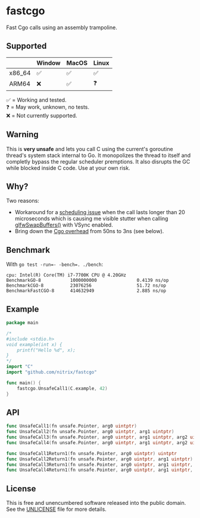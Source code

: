 # fastcgo

Fast Cgo calls using an assembly trampoline. 

## Supported

|        | Window | MacOS | Linux |
|--------|--------|-------|-------|
| x86_64 | ✅      | ✅     | ✅     |
| ARM64  | ❌      | ✅     | ❓     |

✅ = Working and tested.  
❓ = May work, unknown, no tests.  
❌ = Not currently supported.

## Warning

This is **very unsafe** and lets you call C using the current's goroutine thread's system stack internal to Go. It monopolizes the thread to itself and completly bypass the regular scheduler premptions. It also disrupts the GC while blocked inside C code. Use at your own risk.

## Why?

Two reasons:

* Workaround for a [scheduling issue](https://dqlite.io/docs/explanation/faq#why-c-7) when the call lasts longer than 20 microseconds which is causing me visible stutter when calling [glfwSwapBuffers()](https://github.com/go-gl/glfw) with VSync enabled.
* Bring down the [Cgo overhead](https://github.com/golang/go/issues/19574) from 50ns to 3ns (see below).

## Benchmark

With `go test -run=- -bench=. ./bench`:

```
cpu: Intel(R) Core(TM) i7-7700K CPU @ 4.20GHz
BenchmarkGO-8           1000000000               0.4139 ns/op
BenchmarkCGO-8          23076256                 51.72 ns/op
BenchmarkFastCGO-8      414632949                2.885 ns/op
```

## Example


```go
package main

/*
#include <stdio.h>
void example(int x) {
	printf("Hello %d", x);
}
*/
import "C"
import "github.com/nitrix/fastcgo"

func main() {
	fastcgo.UnsafeCall1(C.example, 42)
}
```

## API

```go
func UnsafeCall1(fn unsafe.Pointer, arg0 uintptr)
func UnsafeCall2(fn unsafe.Pointer, arg0 uintptr, arg1 uintptr)
func UnsafeCall3(fn unsafe.Pointer, arg0 uintptr, arg1 uintptr, arg2 uintptr)
func UnsafeCall4(fn unsafe.Pointer, arg0 uintptr, arg1 uintptr, arg2 uintptr, arg3 uintptr)

func UnsafeCall1Return1(fn unsafe.Pointer, arg0 uintptr) uintptr
func UnsafeCall2Return1(fn unsafe.Pointer, arg0 uintptr, arg1 uintptr) uintptr
func UnsafeCall3Return1(fn unsafe.Pointer, arg0 uintptr, arg1 uintptr, arg2 uintptr) uintptr
func UnsafeCall4Return1(fn unsafe.Pointer, arg0 uintptr, arg1 uintptr, arg2 uintptr, arg3 uintptr) uintptr
```

## License

This is free and unencumbered software released into the public domain. See the [UNLICENSE](UNLICENSE) file for more details.

